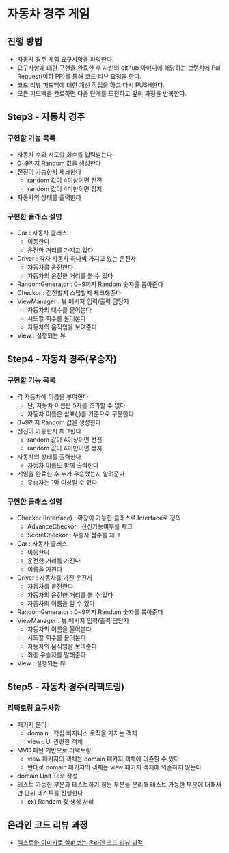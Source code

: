 # 자동차 경주 게임
## 진행 방법
* 자동차 경주 게임 요구사항을 파악한다.
* 요구사항에 대한 구현을 완료한 후 자신의 github 아이디에 해당하는 브랜치에 Pull Request(이하 PR)를 통해 코드 리뷰 요청을 한다.
* 코드 리뷰 피드백에 대한 개선 작업을 하고 다시 PUSH한다.
* 모든 피드백을 완료하면 다음 단계를 도전하고 앞의 과정을 반복한다.

## Step3 - 자동차 경주
### 구현할 기능 목록
+ 자동차 수와 시도할 회수를 입력받는다
+ 0~9까지 Random 값을 생성한다
+ 전진이 가능한지 체크한다
    + random 값이 4이상이면 전진
    + random 값이 4미만이면 정지
+ 자동차의 상태를 출력한다

### 구현한 클래스 설명
+ Car : 자동차 클래스 
    + 이동한다
    + 운전한 거리를 가지고 있다
+ Driver : 각자 자동차 하나씩 가지고 있는 운전자 
    + 자동차를 운전한다
    + 자동차의 운전한 거리를 볼 수 있다
+ RandomGenerator : 0~9까지 Random 숫자를 뽑아준다
+ Checkor : 전진할지 스탑할지 체크해준다
+ ViewManager : 뷰 메시지 입력/출력 담당자
    + 자동차의 대수를 물어본다
    + 시도할 회수를 물어본다
    + 자동차의 움직임을 보여준다
+ View : 실행되는 뷰

## Step4 - 자동차 경주(우승자)
### 구현할 기능 목록
+ 각 자동차에 이름을 부여한다 
    + 단, 자동차 이름은 5자를 초과할 수 없다
    + 자동차 이름은 쉼표(,)를 기준으로 구분한다
+ 0~9까지 Random 값을 생성한다
+ 전진이 가능한지 체크한다
    + random 값이 4이상이면 전진
    + random 값이 4미만이면 정지
+ 자동차의 상태를 출력한다
    + 자동차 이름도 함께 출력한다
+ 게임을 완료한 후 누가 우승했는지 알려준다 
    + 우승자는 1명 이상일 수 있다

### 구현한 클래스 설명
+ Checkor (Interface) : 확장이 가능한 클래스로 Interface로 정의
    + AdvanceCheckor : 전진가능여부를 체크
    + ScoreCheckor : 우승자 점수를 체크
+ Car : 자동차 클래스
    + 이동한다
    + 운전한 거리를 가진다
    + 이름을 가진다
+ Driver : 자동차를 가진 운전자
    + 자동차를 운전한다
    + 자동차의 운전한 거리를 볼 수 있다
    + 자동차의 이름을 알 수 있다
+ RandomGenerator : 0~9까지 Random 숫자를 뽑아준다
+ ViewManager : 뷰 메시지 입력/출력 담당자
    + 자동차의 이름을 물어본다
    + 시도할 회수를 물어본다
    + 자동차의 움직임을 보여준다
    + 최종 우승자를 말해준다
+ View : 실행되는 뷰 

## Step5 - 자동차 경주(리팩토링)
### 리팩토링 요구사항
+ 패키지 분리
    + domain : 핵심 비지니스 로직을 가지는 객체
    + view : UI 관련한 객체 
+ MVC 패턴 기반으로 리팩토링 
    + view 패키지의 객체는 domain 패키지 객체에 의존할 수 있다
    + 반대로 domain 패키지의 객체는 view 패키지 객체에 의존하지 않는다
+ domain Unit Test 작성
+ 테스트 가능한 부분과 테스트하기 힘든 부분을 분리해 테스트 가능한 부분에 대해서만 단위 테스트를 진행한다
    + ex) Random 값 생성 처리 
   
## 온라인 코드 리뷰 과정
* [텍스트와 이미지로 살펴보는 온라인 코드 리뷰 과정](https://github.com/next-step/nextstep-docs/tree/master/codereview)
